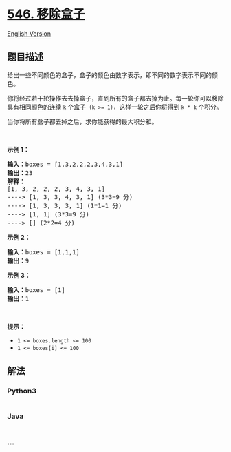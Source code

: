 # [546. 移除盒子](https://leetcode-cn.com/problems/remove-boxes)

[English Version](/solution/0500-0599/0546.Remove%20Boxes/README_EN.md)

## 题目描述

<!-- 这里写题目描述 -->

<p>给出一些不同颜色的盒子，盒子的颜色由数字表示，即不同的数字表示不同的颜色。</p>

<p>你将经过若干轮操作去去掉盒子，直到所有的盒子都去掉为止。每一轮你可以移除具有相同颜色的连续 <code>k</code> 个盒子（<code>k >= 1</code>），这样一轮之后你将得到 <code>k * k</code> 个积分。</p>

<p>当你将所有盒子都去掉之后，求你能获得的最大积分和。</p>

<p> </p>

<p><strong>示例 1：</strong></p>

<pre>
<strong>输入：</strong>boxes = [1,3,2,2,2,3,4,3,1]
<strong>输出：</strong>23
<strong>解释：</strong>
[1, 3, 2, 2, 2, 3, 4, 3, 1] 
----> [1, 3, 3, 4, 3, 1] (3*3=9 分) 
----> [1, 3, 3, 3, 1] (1*1=1 分) 
----> [1, 1] (3*3=9 分) 
----> [] (2*2=4 分)
</pre>

<p><strong>示例 2：</strong></p>

<pre>
<strong>输入：</strong>boxes = [1,1,1]
<strong>输出：</strong>9
</pre>

<p><strong>示例 3：</strong></p>

<pre>
<strong>输入：</strong>boxes = [1]
<strong>输出：</strong>1
</pre>

<p> </p>

<p><strong>提示：</strong></p>

<ul>
	<li><code>1 <= boxes.length <= 100</code></li>
	<li><code>1 <= boxes[i] <= 100</code></li>
</ul>


## 解法

<!-- 这里可写通用的实现逻辑 -->

<!-- tabs:start -->

### **Python3**

<!-- 这里可写当前语言的特殊实现逻辑 -->

```python

```

### **Java**

<!-- 这里可写当前语言的特殊实现逻辑 -->

```java

```

### **...**

```

```

<!-- tabs:end -->
